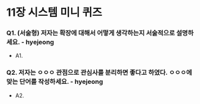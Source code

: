 # 11장 시스템 미니 퀴즈

### Q1. (서술형) 저자는 확장에 대해서 어떻게 생각하는지 서술적으로 설명하세요. - hyejeong
- A1. 

### Q2. 저자는 ㅇㅇㅇ 관점으로 관심사를 분리하면 좋다고 하였다. ㅇㅇㅇ에 맞는 단어를 작성하세요. - hyejeong
- A2. 